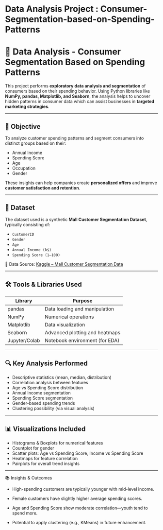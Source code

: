 # Data Analysis Project : Consumer-Segmentation-based-on-Spending-Patterns


# 🧮 Data Analysis - Consumer Segmentation Based on Spending Patterns

This project performs **exploratory data analysis and segmentation** of consumers based on their spending behavior. Using Python libraries like **NumPy, pandas, Matplotlib, and Seaborn**, the analysis helps to uncover hidden patterns in consumer data which can assist businesses in **targeted marketing strategies**.

---

## 🎯 Objective

To analyze customer spending patterns and segment consumers into distinct groups based on their:
- Annual Income
- Spending Score
- Age
- Occupation
- Gender

These insights can help companies create **personalized offers** and improve **customer satisfaction and retention**.

---

## 📁 Dataset

The dataset used is a synthetic **Mall Customer Segmentation Dataset**, typically consisting of:
- `CustomerID`
- `Gender`
- `Age`
- `Annual Income (k$)`
- `Spending Score (1–100)`

📂 Data Source: [Kaggle – Mall Customer Segmentation Data](https://www.kaggle.com/vjchoudhary7/customer-segmentation-tutorial-in-python)

---

## 🛠️ Tools & Libraries Used

| Library      | Purpose                            |
|--------------|-------------------------------------|
| pandas       | Data loading and manipulation       |
| NumPy        | Numerical operations                |
| Matplotlib   | Data visualization                  |
| Seaborn      | Advanced plotting and heatmaps      |
| Jupyter/Colab| Notebook environment (for EDA)      |

---

## 🔍 Key Analysis Performed

- Descriptive statistics (mean, median, distribution)
- Correlation analysis between features
- Age vs Spending Score distribution
- Annual Income segmentation
- Spending Score segmentation
- Gender-based spending trends
- Clustering possibility (via visual analysis)

---

## 📊 Visualizations Included

- Histograms & Boxplots for numerical features
- Countplot for gender
- Scatter plots: Age vs Spending Score, Income vs Spending Score
- Heatmaps for feature correlation
- Pairplots for overall trend insights

---



📚 Insights & Outcomes

- High-spending customers are typically younger with mid-level income.

- Female customers have slightly higher average spending scores.

- Age and Spending Score show moderate correlation—youth tend to spend more.

- Potential to apply clustering (e.g., KMeans) in future enhancement.








